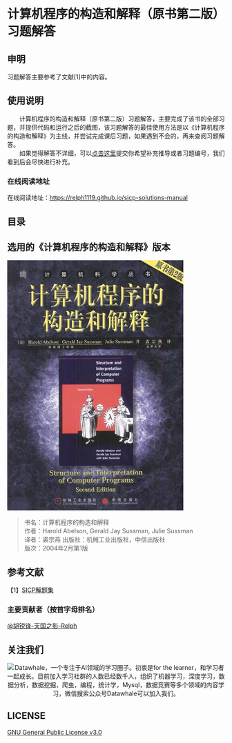 # 计算机程序的构造和解释（原书第二版）习题解答
## 申明
习题解答主要参考了文献[1]中的内容。

## 使用说明
&emsp;&emsp;计算机程序的构造和解释（原书第二版）习题解答，主要完成了该书的全部习题，并提供代码和运行之后的截图，该习题解答的最佳使用方法是以《计算机程序的构造和解释》为主线，并尝试完成课后习题，如果遇到不会的，再来查阅习题解答。  
&emsp;&emsp;如果觉得解答不详细，可以[点击这里](https://github.com/relph1119/sicp-solutions-manual/issues)提交你希望补充推导或者习题编号，我们看到后会尽快进行补充。

### 在线阅读地址
在线阅读地址：https://relph1119.github.io/sicp-solutions-manual

## 目录

## 选用的《计算机程序的构造和解释》版本
<img src="https://github.com/relph1119/sicp-solutions-manual/blob/master/res/sicp-book.jpg?raw=true" width="408" height= "580">

> 书名：计算机程序的构造和解释<br/>
> 作者：Harold Abelson, Gerald Jay Sussman, Julie Sussman<br/>
> 译者：裘宗燕
> 出版社：机械工业出版社，中信出版社<br/>
> 版次：2004年2月第1版<br/>

## 参考文献
【1】[SICP解题集](https://sicp.readthedocs.io/en/latest/)

### 主要贡献者（按首字母排名）
 [@胡锐锋-天国之影-Relph](https://github.com/Relph1119)

## 关注我们
<div align=center><img src="https://raw.githubusercontent.com/datawhalechina/pumpkin-book/master/res/qrcode.jpeg" width = "250" height = "270" alt="Datawhale，一个专注于AI领域的学习圈子。初衷是for the learner，和学习者一起成长。目前加入学习社群的人数已经数千人，组织了机器学习，深度学习，数据分析，数据挖掘，爬虫，编程，统计学，Mysql，数据竞赛等多个领域的内容学习，微信搜索公众号Datawhale可以加入我们。"></div>

## LICENSE
[GNU General Public License v3.0](https://github.com/relph1119/sicp-solutions-manual/blob/master/LICENSE)